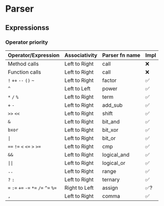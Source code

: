 # Parser

## Expressionss

### Operator priority

| Operator/Expression                    | Associativity | Parser fn name | Impl |
| -------------------------------------- | ------------- | -------------- | ---- |
| Method calls                           | Left to Right | call           | ❌   |
| Function calls                         | Left to Right | call           | ❌   |
| `!` `++` `--` `()` `~`                 | Left to Right | factor         | ✅   |
| `^`                                    | Left to Left  | power          | ✅   |
| `*` `/` `%`                            | Left to Right | term           | ✅   |
| `+` `-`                                | Left to Right | add_sub        | ✅   |
| `>>` `<<`                              | Left to Right | shift          | ✅   |
| `&`                                    | Left to Right | bit_and        | ✅   |
| `bxor`                                 | Left to Right | bit_xor        | ✅   |
| <code>\|</code>                        | Left to Right | bit_or         | ✅   |
| `==` `!=` `<` `<=` `>` `>=`            | Left to Right | cmp            | ✅   |
| `&&`                                   | Left to Right | logical_and    | ✅   |
| <code>\|\|</code>                      | Left to Right | logical_or     | ✅   |
| `..`                                   | Left to Right | range          | ✅   |
| `?` `:`                                | Left to Right | ternary        | ✅   |
| `=` `:=` `+=` `-=` `*=` `/=` `^=` `%=` | Right to Left | assign         | ✅?  |
| `,`                                    | Left to Right | comma          | ✅   |
